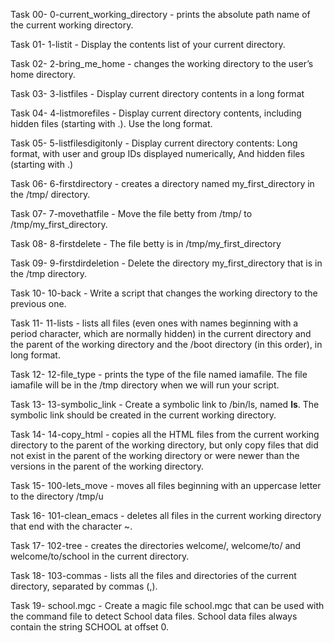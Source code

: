 Task 00- 0-current_working_directory - prints the absolute path name of the current working directory.

Task 01- 1-listit - Display the contents list of your current directory.

Task 02- 2-bring_me_home - changes the working directory to the user’s home directory.

Task 03- 3-listfiles - Display current directory contents in a long format

Task 04- 4-listmorefiles - Display current directory contents, including hidden files (starting with .). Use the long format.

Task 05- 5-listfilesdigitonly - Display current directory contents: Long format, with user and group IDs displayed numerically, And hidden files (starting with .)

Task 06- 6-firstdirectory - creates a directory named my_first_directory in the /tmp/ directory.

Task 07- 7-movethatfile - Move the file betty from /tmp/ to /tmp/my_first_directory.

Task 08- 8-firstdelete - The file betty is in /tmp/my_first_directory

Task 09- 9-firstdirdeletion - Delete the directory my_first_directory that is in the /tmp directory.

Task 10- 10-back - Write a script that changes the working directory to the previous one.

Task 11- 11-lists - lists all files (even ones with names beginning with a period character, which are normally hidden) in the current directory and the parent of the working directory and the /boot directory (in this order), in long format.

Task 12- 12-file_type - prints the type of the file named iamafile. The file iamafile will be in the /tmp directory when we will run your script.

Task 13- 13-symbolic_link - Create a symbolic link to /bin/ls, named __ls__. The symbolic link should be created in the current working directory.

Task 14- 14-copy_html - copies all the HTML files from the current working directory to the parent of the working directory, but only copy files that did not exist in the parent of the working directory or were newer than the versions in the parent of the working directory.

Task 15- 100-lets_move - moves all files beginning with an uppercase letter to the directory /tmp/u

Task 16- 101-clean_emacs - deletes all files in the current working directory that end with the character ~.

Task 17- 102-tree - creates the directories welcome/, welcome/to/ and welcome/to/school in the current directory.

Task 18- 103-commas - lists all the files and directories of the current directory, separated by commas (,).

Task 19- school.mgc - Create a magic file school.mgc that can be used with the command file to detect School data files. School data files always contain the string SCHOOL at offset 0.

